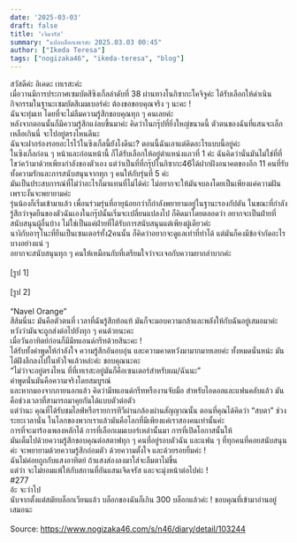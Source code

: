 ```yaml
---
date: '2025-03-03'
draft: false
title: 'เจิดจรัส'
summary: "แปลบล็อกเทเรสะ 2025.03.03 00:45"
author: ["Ikeda Teresa"]
tags: ["nogizaka46", "ikeda-teresa", "blog"]
---
```


สวัสดีค่ะ อิเคดะ เทเรสะค่ะ\
เมื่อวานมีการประกาศเซมบัตสึซิงเกิ้ลลำดับที่ 38 ผ่านทางโนกิซากะโคจิจูค่ะ ได้รับเลือกให้ดำเนินกิจกรรมในฐานะเซมบัตสึเมมเบอร์ค่ะ ต้องขอขอบคุณจริง ๆ นะคะ !\
ฉันจะทุ่มเท โดยที่จะไม่ลืมความรู้สึกขอบคุณทุก ๆ คนเลยค่ะ\
หลังจากตอนนั้นก็มีความรู้สึกแง่ลบขึ้นมาค่ะ คิดว่าในกรุ๊ปที่ยิ่งใหญ่ขนาดนี้ ตัวตนของฉันที่แสนจะเล็กเหลือเกินนี่ จะไปอยู่ตรงไหนดีนะ\
ฉันจะฝากร่องรอยอะไรไว้ในซิงเกิ้ลนี้ยังไงดีนะ? ตอนนี้ฉันเอาแต่คิดอะไรแบบนี้อยู่ค่ะ\
ในซิงเกิ้ลก่อน ๆ หน้าและก่อนหน้านี้ ก็ได้รับเลือกให้อยู่ตำแหน่งแถวที่ 1 ค่ะ ฉันคิดว่านั่นมันไม่ใช่ที่ที่ไขว่คว้ามาด้วยเพียงกำลังของตัวเอง แต่ว่าเป็นที่ที่กรุ๊ปโนกิซากะ46ได้ฝากฝังอนาคตของอีก 11 คนที่รับทั้งความรักและการสนับสนุนจากทุก ๆ คนให้กับรุ่นที่ 5 ค่ะ\
มันเป็นประสบการณ์ที่ไม่ว่าอะไรก็มาแทนที่ไม่ได้ค่ะ ไม่อยากจะให้มันจบลงโดยเป็นเพียงแค่ความฝัน เพราะงั้นจะพยายามค่ะ\
รุ่นน้องก็เริ่มเข้ามาแล้ว เพื่อนร่วมรุ่นที่อายุน้อยกว่าก็กำลังพยายามอยู่ในฐานะรองกัปตัน ในขณะที่กำลังรู้สึกว่าจุดยืนของตัวฉันเองในกรุ๊ปนั้นเริ่มจะเปลี่ยนแปลงไป ก็คิดมาโดยตลอดว่า อยากจะเป็นฝ่ายที่สนับสนุนผู้อื่นบ้าง ไม่ใช่เป็นแค่ฝ่ายที่ได้รับการสนับสนุนแต่เพียงผู้เดียวค่ะ\
นางิกับอารุโนะที่ยืนเป็นเซนเตอร์ทั้ง2คนนั้น ก็คิดว่าอยากจะดูแลเท่าที่ทำได้ แต่มันก็คงมีข้อจำกัดอะไรบางอย่างแน่ ๆ\
อยากจะสนับสนุนทุก ๆ คนให้เหมือนกับที่เตรียมใจว่าจะเจอกับความยากลำบากค่ะ\
\
[รูป 1]\
\
[รูป 2]\
\
“Navel Orange”\
สีส้มนี่นะ มันคือตัวตนที่ เวลาที่ฉันรู้สึกท้อแท้ มันก็จะมอบความกล้าและพลังให้กับฉันอยู่เสมอมาค่ะ\
หวังว่ามันจะถูกส่งต่อไปยังทุก ๆ คนด้วยนะคะ\
เมื่อวันอาทิตย์ก่อนก็มีมีทแอนด์กรีทด้วยสินะคะ !\
ได้รับทั้งคำพูดให้กำลังใจ ความรู้สึกอันอบอุ่น และความคาดหวังมามากมายเลยค่ะ ทั้งหมดนั่นหน่ะ มันได้ฝังลึกลงไปในหัวใจแล้วหล่ะค่ะ ขอบคุณนะคะ\
“ไม่ว่าจะอยู่ตรงไหน ที่ที่เทเรสะอยู่มันก็คือเซนเตอร์สำหรับผม/ฉันนะ”\
คำพูดนั่นมันคือความจริงโดยสมบูรณ์\
และหากมองจากภายนอกแล้ว คิดว่ามีทแอนด์กรีทหรืองานจับมือ สำหรับไอดอลและแฟนคลับแล้ว มันคือช่วงเวลาที่สามารถมาคุยกันได้แบบตัวต่อตัว\
แต่ว่านะ คุณที่ได้รับชมไลฟ์หรือรายการทีวีผ่านกล้องผ่านสัญญาณนั้น ตอนที่คุณได้คิดว่า “สบตา”  ช่วงระยะเวลานั่น ในโลกของพวกเราแล้วมันคือโลกที่มีเพียงแค่เราสองคนเท่านั้นค่ะ\
การที่จะมาร้องเพลงหลักได้ การที่เลือกเมมเบอร์เหล่านั้นมา การที่เปิดโอกาสนั้นให้\
มันเต็มไปด้วยความรู้สึกขอบคุณต่อสตาฟทุก ๆ คนที่อยู่รอบตัวฉัน และแฟน ๆ ที่ทุกคนที่คอยสนับสนุนค่ะ จะพยายามด้วยความรู้สึกถ่อมตัว ด้วยความตั้งใจ และด้วยรอยยิ้มค่ะ !\
ฉันไม่ค่อยถูกกับแสงอาทิตย์ ถ้าแสงส่องลงมาใส่จะลืมตาไม่ขึ้น\
แต่ว่า จะไม่ยอมแพ้ให้กับสถานที่อันแสนเจิดจรัส และจะมุ่งหน้าต่อไปค่ะ !\
#277\
อ้ะ จะว่าไป\
นับจากตั้งแต่สมัยบล็อกเวียนแล้ว บล็อกของฉันก็เกิน 300 บล็อกแล้วค่ะ ! ขอบคุณที่เข้ามาอ่านอยู่เสมอนะ\
\
Source: https://www.nogizaka46.com/s/n46/diary/detail/103244
